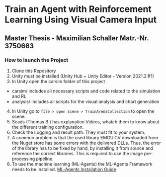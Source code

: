 # Train an Agent with Reinforcement Learning Using Visual Camera Input

## Master Thesis - Maximilian Schaller Matr.-Nr. 3750663

### How to launch the Project

1. Clone this Repository
2. Unity must be installed (Unity Hub + Unity Editor - Version 2021.3.1f1)
3. In Unity open the carsim folder of this project

- carsim/ includes all necessary scripts and code related to the simulation and RL
- analysis/ includes all scripts for the visual analysis and chart generation

4. In Unity go to `file > open scene > TrainArenaCollection` to open the scene.
5. Scads (Thomas B.) has explanation Videos, whatch them to know about the different training configuration.
6. Check the Logging and result path. They must fit to your system.
7. A common problem is that the used library EMGU.CV downloaded from the Nuget store has some errors with the delivered DLLs. Thus, the error of the library has to be fixed by hand, by installing it from source and reference the correct libraries. This is required to use the image pre-processing pipeline.
8. To use the machine learning (ML-Agents) the ML-Agents Framework needs to be installed. [ML-Agents Installation Guide](https://github.com/Unity-Technologies/ml-agents/blob/develop/docs/Installation.md)
